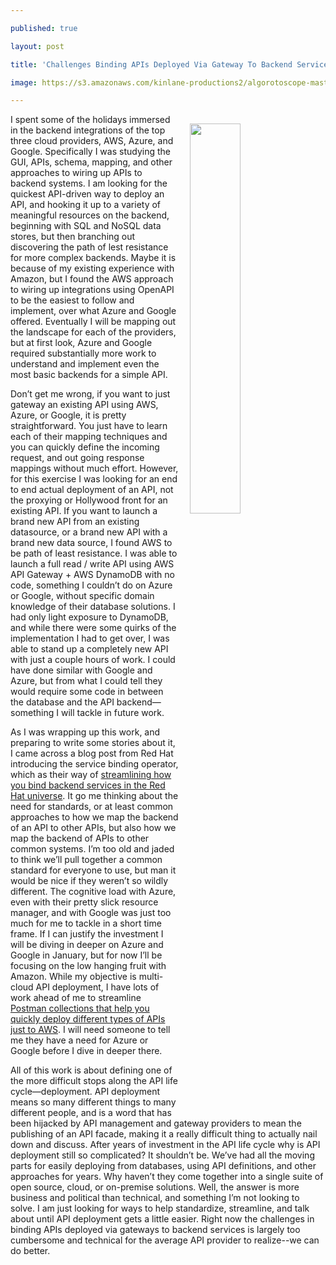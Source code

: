 ---
published: true
layout: post
title: 'Challenges Binding APIs Deployed Via Gateway To Backend Services'
image: https://s3.amazonaws.com/kinlane-productions2/algorotoscope-master/stories-statue-face-open-mouth-blue-circuit-5.png
---
<img src="https://s3.amazonaws.com/kinlane-productions2/algorotoscope-master/stories-statue-face-open-mouth-blue-circuit-5.png" width="40%" align="right" style="padding: 15px;" /><p class="p1">I spent some of the holidays immersed in the backend integrations of the top three cloud providers, AWS, Azure, and Google. Specifically I was studying the GUI, APIs, schema, mapping, and other approaches to wiring up APIs to backend systems. I am looking for the quickest API-driven way to deploy an API, and hooking it up to a variety of meaningful resources on the backend, beginning with SQL and NoSQL data stores, but then branching out discovering the path of lest resistance for more complex backends. Maybe it is because of my existing experience with Amazon, but I found the AWS approach to wiring up integrations using OpenAPI to be the easiest to follow and implement, over what Azure and Google offered. Eventually I will be mapping out the landscape for each of the providers, but at first look, Azure and Google required substantially more work to understand and implement even the most basic backends for a simple API.<span> </span></p>
<p class="p1">Don’t get me wrong, if you want to just gateway an existing API using AWS, Azure, or Google, it is pretty straightforward. You just have to learn each of their mapping techniques and you can quickly define the incoming request, and out going response mappings without much effort. However, for this exercise I was looking for an end to end actual deployment of an API, not the proxying or Hollywood front for an existing API. If you want to launch a brand new API from an existing datasource, or a brand new API with a brand new data source, I found AWS to be path of least resistance. I was able to launch a full read / write API using AWS API Gateway + AWS DynamoDB with no code, something I couldn’t do on Azure or Google, without specific domain knowledge of their database solutions. I had only light exposure to DynamoDB, and while there were some quirks of the implementation I had to get over, I was able to stand up a completely new API with just a couple hours of work. I could have done similar with Google and Azure, but from what I could tell they would require some code in between the database and the API backend—something I will tackle in future work.</p>
<p class="p1">As I was wrapping up this work, and preparing to write some stories about it, I came across a blog post from Red Hat introducing the service binding operator, which as their way of <a href="https://developers.redhat.com/blog/2019/12/19/introducing-the-service-binding-operator/">streamlining how you bind backend services in the Red Hat universe</a>. It go me thinking about the need for standards, or at least common approaches to how we map the backend of an API to other APIs, but also how we map the backend of APIs to other common systems. I’m too old and jaded to think we’ll pull together a common standard for everyone to use, but man it would be nice if they weren’t so wildly different. The cognitive load with Azure, even with their pretty slick resource manager, and with Google was just too much for me to tackle in a short time frame. If I can justify the investment I will be diving in deeper on Azure and Google in January, but for now I’ll be focusing on the low hanging fruit with Amazon. While my objective is multi-cloud API deployment, I have lots of work ahead of me to streamline <a href="http://apievangelist.com/2020/01/02/a-postman-collection-for-managing-the-life-cycles-of-my-apis/">Postman collections that help you quickly deploy different types of APIs just to AWS</a>. I will need someone to tell me they have a need for Azure or Google before I dive in deeper there.</p>
<p class="p1">All of this work is about defining one of the more difficult stops along the API life cycle—deployment. API deployment means so many different things to many different people, and is a word that has been hijacked by API management and gateway providers to mean the publishing of an API facade, making it a really difficult thing to actually nail down and discuss. After years of investment in the API life cycle why is API deployment still so complicated? It shouldn’t be. We’ve had all the moving parts for easily deploying from databases, using API definitions, and other approaches for years. Why haven’t they come together into a single suite of open source, cloud, or on-premise solutions. Well, the answer is more business and political than technical, and something I’m not looking to solve. I am just looking for ways to help standardize, streamline, and talk about until API deployment gets a little easier. Right now the challenges in binding APIs deployed via gateways to backend services is largely too cumbersome and technical for the average API provider to realize--we can do better.</p>
